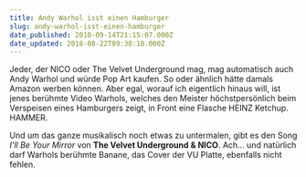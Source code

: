 ```yaml
---
title: Andy Warhol isst einen Hamburger
slug: andy-warhol-isst-einen-hamburger
date_published: 2010-09-14T21:15:07.000Z
date_updated: 2018-08-22T09:38:18.000Z
---
```


Jeder, der NICO oder The Velvet Underground mag, mag automatisch auch Andy Warhol und würde Pop Art kaufen. So oder ähnlich hätte damals Amazon werben können. Aber egal, worauf ich eigentlich hinaus will, ist jenes berühmte Video Warhols, welches den Meister höchstpersönlich beim Verspeisen eines Hamburgers zeigt, in Front eine Flasche HEINZ Ketchup. HAMMER.

Und um das ganze musikalisch noch etwas zu untermalen, gibt es den Song *I'll Be Your Mirror* von **The Velvet Underground & NICO**. Ach... und natürlich darf Warhols berühmte Banane, das Cover der VU Platte, ebenfalls nicht fehlen.
